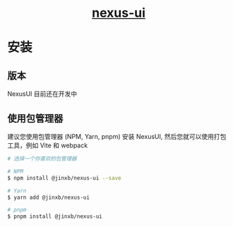 <h1 align="center"><a href="https://jinxb.github.io/nexus-ui/">nexus-ui</a></h1>

# 安装

## 版本

NexusUI 目前还在开发中

## 使用包管理器

建议您使用包管理器 (NPM, Yarn, pnpm) 安装 NexusUI, 然后您就可以使用打包工具，例如 Vite 和 webpack

```bash
# 选择一个你喜欢的包管理器

# NPM
$ npm install @jinxb/nexus-ui --save

# Yarn
$ yarn add @jinxb/nexus-ui

# pnpm
$ pnpm install @jinxb/nexus-ui
```
